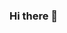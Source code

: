 ### Hi there 👋

<!--
**Shah13079/shah13079** is a ✨ _special_ ✨ repository because its `README.md` (this file) appears on your GitHub profile.

Here are some ideas to get you started:

- 🔭 I’m currently working on Fiverr as freelancer on projects related webscraping using scrapy, splash, beautifulsoup and selenium.
- 🌱 I’m currently learning Django, FastAPI and RestApis.
- 👯 I’m looking to collaborate on  scrapy enterprise scale projects.
- 💬 Ask me about webscraping, python scrapy, python requests beautifulsoup, selenium, deplpyment and django, database integrations.
- 📫 How to reach me: 
      fb: /learnwithhussain 
      Email: shahhussainofficial@gmail.com.
- 😄 Pronouns: shah hussain.
- ⚡ Fun fact: Love coding, like to make it short and logical.
-->
